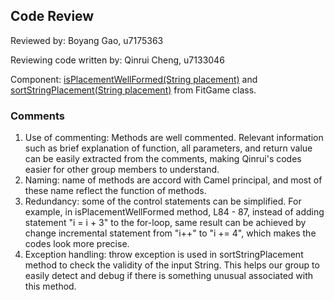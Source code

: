 ## Code Review

Reviewed by: Boyang Gao, u7175363

Reviewing code written by: Qinrui Cheng, u7133046

Component: 
[isPlacementWellFormed(String placement)](https://gitlab.cecs.anu.edu.au/u7133046/comp1110-ass2-tue15g/-/blob/master/src/comp1110/ass2/FitGame.java#L73-123) and
[sortStringPlacement(String placement)](https://gitlab.cecs.anu.edu.au/u7133046/comp1110-ass2-tue15g/-/blob/master/src/comp1110/ass2/FitGame.java#L270-292) from FitGame class.
### Comments 

1. Use of commenting: Methods are well commented. Relevant information such as brief explanation of function, all parameters, and return value can be easily extracted from the comments, making Qinrui's codes easier for other group members to understand.
2. Naming: name of methods are accord with Camel principal, and most of these name reflect the function of methods. 
3. Redundancy: some of the control statements can be simplified. For example, in isPlacementWellFormed method, L84 - 87, instead of adding statement "i = i + 3" to the for-loop, same result can be achieved by change incremental statement from "i++" to "i += 4", which makes the codes look more precise.
4. Exception handling: throw exception is used in sortStringPlacement method to check the validity of the input String. This helps our group to easily detect and debug if there is something unusual associated with this method.

